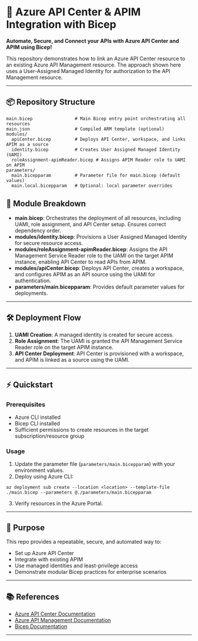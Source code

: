 # 🚀 Azure API Center & APIM Integration with Bicep
**Automate, Secure, and Connect your APIs with Azure API Center and APIM using Bicep!**

This repository demonstrates how to link an Azure API Center resource to an existing Azure API Management resource.  The approach shown here uses a User-Assigned Managed Identity for authorization to the API Management resource.

---

## 📦 Repository Structure


```text
main.bicep                # Main Bicep entry point orchestrating all resources
main.json                 # Compiled ARM template (optional)
modules/
  apiCenter.bicep         # Deploys API Center, workspace, and links APIM as a source
  identity.bicep          # Creates User Assigned Managed Identity (UAMI)
  roleAssignment-apimReader.bicep # Assigns APIM Reader role to UAMI on APIM
parameters/
  main.bicepparam         # Parameter file for main.bicep (default values)
  main.local.bicepparam   # Optional: local parameter overrides
```

## 🧩 Module Breakdown

- **main.bicep**: Orchestrates the deployment of all resources, including UAMI, role assignment, and API Center setup. Ensures correct dependency order.
- **modules/identity.bicep**: Provisions a User Assigned Managed Identity for secure resource access.
- **modules/roleAssignment-apimReader.bicep**: Assigns the API Management Service Reader role to the UAMI on the target APIM instance, enabling API Center to read APIs from APIM.
- **modules/apiCenter.bicep**: Deploys API Center, creates a workspace, and configures APIM as an API source using the UAMI for authentication.
- **parameters/main.bicepparam**: Provides default parameter values for deployments.

---

## 🛠️ Deployment Flow

1. **UAMI Creation**: A managed identity is created for secure access.
2. **Role Assignment**: The UAMI is granted the API Management Service Reader role on the target APIM instance.
3. **API Center Deployment**: API Center is provisioned with a workspace, and APIM is linked as a source using the UAMI.

---

## ⚡ Quickstart

### Prerequisites

- Azure CLI installed
- Bicep CLI installed
- Sufficient permissions to create resources in the target subscription/resource group

### Usage


1. Update the parameter file (`parameters/main.bicepparam`) with your environment values.
2. Deploy using Azure CLI:
  ```pwsh
  az deployment sub create --location <location> --template-file ./main.bicep --parameters @./parameters/main.bicepparam
  ```
3. Verify resources in the Azure Portal.

---

## 🎯 Purpose

This repo provides a repeatable, secure, and automated way to:
- Set up Azure API Center
- Integrate with existing APIM
- Use managed identities and least-privilege access
- Demonstrate modular Bicep practices for enterprise scenarios

---

## 📚 References

- [Azure API Center Documentation](https://learn.microsoft.com/en-us/azure/api-center/)
- [Azure API Management Documentation](https://learn.microsoft.com/en-us/azure/api-management/)
- [Bicep Documentation](https://learn.microsoft.com/en-us/azure/azure-resource-manager/bicep/)

---
